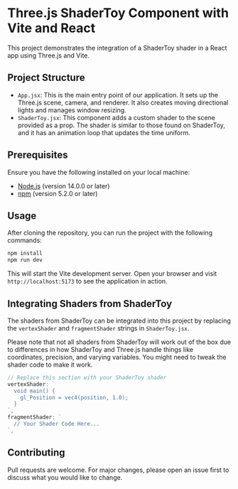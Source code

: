 # Three.js ShaderToy Component with Vite and React

This project demonstrates the integration of a ShaderToy shader in a React app using Three.js and Vite.

## Project Structure

- `App.jsx`: This is the main entry point of our application. It sets up the Three.js scene, camera, and renderer. It also creates moving directional lights and manages window resizing.
- `ShaderToy.jsx`: This component adds a custom shader to the scene provided as a prop. The shader is similar to those found on ShaderToy, and it has an animation loop that updates the time uniform.

## Prerequisites

Ensure you have the following installed on your local machine:

- [Node.js](https://nodejs.org/) (version 14.0.0 or later)
- [npm](https://www.npmjs.com/get-npm) (version 5.2.0 or later)

## Usage

After cloning the repository, you can run the project with the following commands:

```bash
npm install
npm run dev
```

This will start the Vite development server. Open your browser and visit `http://localhost:5173` to see the application in action.

## Integrating Shaders from ShaderToy

The shaders from ShaderToy can be integrated into this project by replacing the `vertexShader` and `fragmentShader` strings in `ShaderToy.jsx`. 

Please note that not all shaders from ShaderToy will work out of the box due to differences in how ShaderToy and Three.js handle things like coordinates, precision, and varying variables. You might need to tweak the shader code to make it work.

```jsx
// Replace this section with your ShaderToy shader
vertexShader: `
  void main() {
    gl_Position = vec4(position, 1.0);
  }
`,
fragmentShader: `
  // Your Shader Code Here...
`,
```

## Contributing

Pull requests are welcome. For major changes, please open an issue first to discuss what you would like to change.
